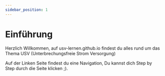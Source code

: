 ```yaml
---
sidebar_position: 1
---
```


# Einführung
Herzlich Willkommen, auf usv-lernen.github.io findest du alles rund um das Thema USV (Unterbrechungsfreie Strom Versorgung)

Auf der Linken Seite findest du eine Navigation, Du kannst dich Step by Step durch die Seite klicken ;).